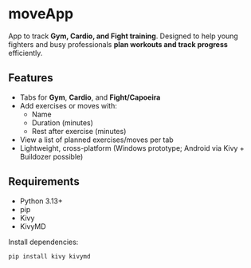 # moveApp

App to track **Gym, Cardio, and Fight training**. Designed to help young fighters and busy professionals **plan workouts and track progress** efficiently.

## Features
- Tabs for **Gym**, **Cardio**, and **Fight/Capoeira**  
- Add exercises or moves with:
  - Name
  - Duration (minutes)
  - Rest after exercise (minutes)
- View a list of planned exercises/moves per tab  
- Lightweight, cross-platform (Windows prototype; Android via Kivy + Buildozer possible)  

## Requirements
- Python 3.13+  
- pip  
- Kivy  
- KivyMD  

Install dependencies:
```bash
pip install kivy kivymd
